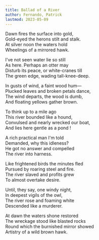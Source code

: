 ```yaml
---
title: Ballad of a River
author: Fernando, Patrick
lastmod: 2023-05-09
---
```


Dawn fires the surface into gold,  
Gold-eyed the herons stilt and stalk.  
At silver noon the waters hold  
Wheelings of a mirrored hawk.  

I've not seen water lie so still  
As here. Perhaps an otter may  
Disturb its peace, or white-cranes till  
The green edge, wading tall-knee-deep.  

In gusts of wind, a faint wood hum&mdash;  
Plucked leaves and broken petals dance,  
The wind departs, the wood is dumb,  
And floating yellows gather brown.  

To think up to a mile ago  
This river bounded like a hound,  
Convulsed and nearly wrecked our boat,  
And lies here gentle as a pond !  

A rich practical man I'm told  
Demanded, why this idleness?  
He got no answer and compelled  
The river into harness.  

Like frightened birds the minutes fled  
Pursued by roaring steel and fire.  
The river slaved and profits grew  
To almost overtake desire.  

Until, they say, one windy night,  
In deepest vigils of the owl,  
The river rose and foaming white  
Descended like a murderer.  

At dawn the waters shone restored  
The wreckage stood like blasted rocks  
Round which the burnished mirror showed  
Artistry of a wild brown hawk.   

